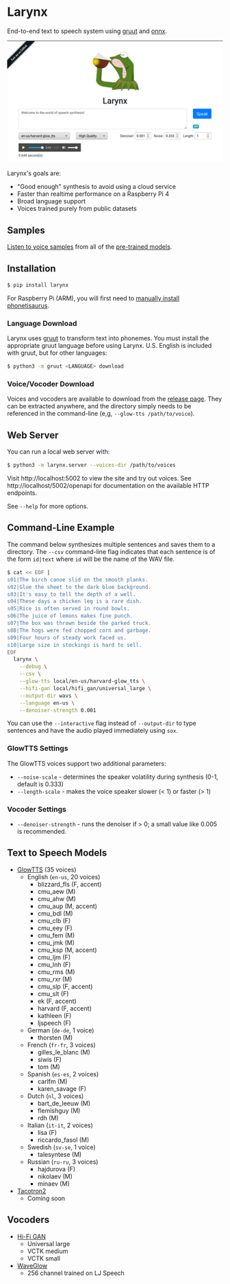 # Larynx

End-to-end text to speech system using [gruut](https://github.com/rhasspy/gruut) and [onnx](https://onnx.ai/).

![Larynx screenshot](img/web_screenshot.png)

Larynx's goals are:

* "Good enough" synthesis to avoid using a cloud service
* Faster than realtime performance on a Raspberry Pi 4
* Broad language support
* Voices trained purely from public datasets

## Samples

[Listen to voice samples](https://rhasspy.github.io/larynx/) from all of the [pre-trained models](https://github.com/rhasspy/larynx/releases).

## Installation

```sh
$ pip install larynx
```

For Raspberry Pi (ARM), you will first need to [manually install phonetisaurus](https://github.com/rhasspy/phonetisaurus-pypi/releases).

### Language Download

Larynx uses [gruut](https://github.com/rhasspy/gruut) to transform text into phonemes. You must install the appropriate gruut language before using Larynx. U.S. English is included with gruut, but for other languages:

```sh
$ python3 -m gruut <LANGUAGE> download
```

### Voice/Vocoder Download

Voices and vocoders are available to download from the [release page](https://github.com/rhasspy/larynx/releases). They can be extracted anywhere, and the directory simply needs to be referenced in the command-line (e,g, `--glow-tts /path/to/voice`).

## Web Server

You can run a local web server with:

```sh
$ python3 -m larynx.server --voices-dir /path/to/voices
```

Visit http://localhost:5002 to view the site and try out voices. See http://localhost/5002/openapi for documentation on the available HTTP endpoints.

See `--help` for more options.

## Command-Line Example

The command below synthesizes multiple sentences and saves them to a directory. The `--csv` command-line flag indicates that each sentence is of the form `id|text` where `id` will be the name of the WAV file.

```sh
$ cat << EOF |
s01|The birch canoe slid on the smooth planks.
s02|Glue the sheet to the dark blue background.
s03|It's easy to tell the depth of a well.
s04|These days a chicken leg is a rare dish.
s05|Rice is often served in round bowls.
s06|The juice of lemons makes fine punch.
s07|The box was thrown beside the parked truck.
s08|The hogs were fed chopped corn and garbage.
s09|Four hours of steady work faced us.
s10|Large size in stockings is hard to sell.
EOF
  larynx \
    --debug \
    --csv \
    --glow-tts local/en-us/harvard-glow_tts \
    --hifi-gan local/hifi_gan/universal_large \
    --output-dir wavs \
    --language en-us \
    --denoiser-strength 0.001
```

You can use the `--interactive` flag instead of `--output-dir` to type sentences and have the audio played immediately using `sox`.

### GlowTTS Settings

The GlowTTS voices support two additional parameters:

* `--noise-scale` - determines the speaker volatility during synthesis (0-1, default is  0.333)
* `--length-scale` - makes the voice speaker slower (< 1) or faster (> 1)

### Vocoder Settings

* `--denoiser-strength` - runs the denoiser if > 0; a small value like 0.005 is recommended.

## Text to Speech Models

* [GlowTTS](https://github.com/rhasspy/glow-tts-train) (35 voices)
    * English (`en-us`, 20 voices)
        * blizzard_fls (F, accent)
        * cmu_aew (M)
        * cmu_ahw (M)
        * cmu_aup (M, accent)
        * cmu_bdl (M)
        * cmu_clb (F)
        * cmu_eey (F)
        * cmu_fem (M)
        * cmu_jmk (M)
        * cmu_ksp (M, accent)
        * cmu_ljm (F)
        * cmu_lnh (F)
        * cmu_rms (M)
        * cmu_rxr (M)
        * cmu_slp (F, accent)
        * cmu_slt (F)
        * ek (F, accent)
        * harvard (F, accent)
        * kathleen (F)
        * ljspeech (F)
    * German (`de-de`, 1 voice)
        * thorsten (M)
    * French (`fr-fr`, 3 voices)
        * gilles\_le\_blanc (M)
        * siwis (F)
        * tom (M)
    * Spanish (`es-es`, 2 voices)
        * carlfm (M)
        * karen_savage (F)
    * Dutch (`nl`, 3 voices)
        * bart\_de\_leeuw (M)
        * flemishguy (M)
        * rdh (M)
    * Italian (`it-it`, 2 voices)
        * lisa (F)
        * riccardo_fasol (M)
    * Swedish (`sv-se`, 1 voice)
        * talesyntese (M)
    * Russian (`ru-ru`, 3 voices)
        * hajdurova (F)
        * nikolaev (M)
        * minaev (M)
* [Tacotron2](https://github.com/rhasspy/tacotron2-train)
    * Coming soon

## Vocoders

* [Hi-Fi GAN](https://github.com/rhasspy/hifi-gan-train)
    * Universal large
    * VCTK medium
    * VCTK small
* [WaveGlow](https://github.com/NVIDIA/DeepLearningExamples/tree/master/PyTorch/SpeechSynthesis/Tacotron2)
    * 256 channel trained on LJ Speech
